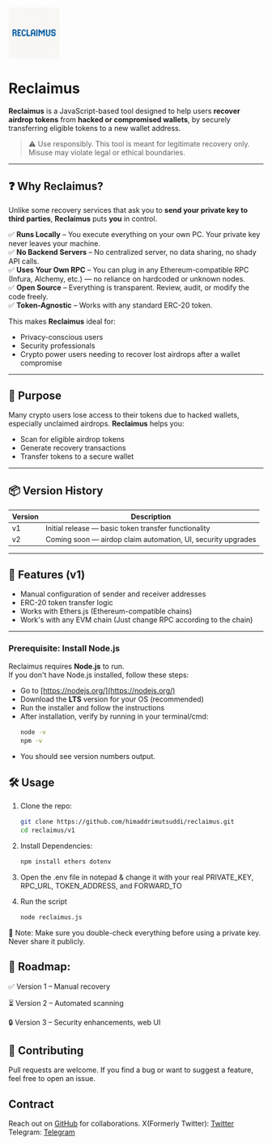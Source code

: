 <img src="assets/reclaimus-logo.png" width="20%"/>

# Reclaimus

**Reclaimus** is a JavaScript-based tool designed to help users **recover airdrop tokens** from **hacked or compromised wallets**, by securely transferring eligible tokens to a new wallet address.

> ⚠️ Use responsibly. This tool is meant for legitimate recovery only. Misuse may violate legal or ethical boundaries.

---

## ❓ Why Reclaimus?

Unlike some recovery services that ask you to **send your private key to third parties**, **Reclaimus** puts **you** in control.

✅ **Runs Locally** – You execute everything on your own PC. Your private key never leaves your machine.  
✅ **No Backend Servers** – No centralized server, no data sharing, no shady API calls.  
✅ **Uses Your Own RPC** – You can plug in any Ethereum-compatible RPC (Infura, Alchemy, etc.) — no reliance on hardcoded or unknown nodes.  
✅ **Open Source** – Everything is transparent. Review, audit, or modify the code freely.  
✅ **Token-Agnostic** – Works with any standard ERC-20 token.

This makes **Reclaimus** ideal for:
- Privacy-conscious users
- Security professionals
- Crypto power users needing to recover lost airdrops after a wallet compromise

---

## 🔄 Purpose

Many crypto users lose access to their tokens due to hacked wallets, especially unclaimed airdrops. **Reclaimus** helps you:

- Scan for eligible airdrop tokens  
- Generate recovery transactions  
- Transfer tokens to a secure wallet  

---

## 📦 Version History

| Version | Description            |
|---------|------------------------|
| v1      | Initial release — basic token transfer functionality |
| v2      | Coming soon — airdop claim automation, UI, security upgrades |

---

## 🚀 Features (v1)

- Manual configuration of sender and receiver addresses  
- ERC-20 token transfer logic  
- Works with Ethers.js (Ethereum-compatible chains)  
- Work's with any EVM chain (Just change RPC according to the chain)

---

### Prerequisite: Install Node.js

Reclaimus requires **Node.js** to run.  
If you don't have Node.js installed, follow these steps:

- Go to [https://nodejs.org/](https://nodejs.org/)  
- Download the **LTS** version for your OS (recommended)  
- Run the installer and follow the instructions  
- After installation, verify by running in your terminal/cmd:  
  ```bash
  node -v
  npm -v
- You should see version numbers output.

## 🛠️ Usage

1. Clone the repo:
   ```bash
   git clone https://github.com/himaddrimutsuddi/reclaimus.git
   cd reclaimus/v1

2. Install Dependencies:
   ```bash
   npm install ethers dotenv

3. Open the .env file in notepad & change it with your real PRIVATE_KEY, RPC_URL, TOKEN_ADDRESS, and FORWARD_TO

4. Run the script
   ```bash
   node reclaimus.js

🧠 Note: Make sure you double-check everything before using a private key. Never share it publicly.

## 📌 Roadmap: 

✅ Version 1 – Manual recovery

⏳ Version 2 – Automated scanning

🔒 Version 3 – Security enhancements, web UI

## 🤝 Contributing
Pull requests are welcome. If you find a bug or want to suggest a feature, feel free to open an issue.

## Contract
Reach out on [GitHub](https://github.com/himaddrimutsuddi) for collaborations.
X(Formerly Twitter): [Twitter](https://x.com/himaddriorka)
Telegram: [Telegram](https://t.me/orkam2)